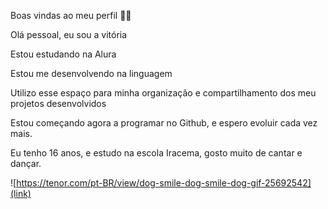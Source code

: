 Boas vindas ao meu perfil 💙💙

Olá pessoal, eu sou a vitória

Estou estudando na Alura

Estou me desenvolvendo na linguagem 

Utilizo esse espaço para minha organização e compartilhamento dos meu projetos desenvolvidos

Estou começando agora a programar no Github, e espero evoluir cada vez mais.

Eu tenho 16 anos, e estudo na escola Iracema, gosto muito de cantar e dançar.

![https://tenor.com/pt-BR/view/dog-smile-dog-smile-dog-gif-25692542](link) 
